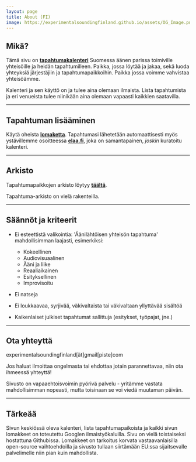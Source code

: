 ```yaml
---
layout: page
title: About (FI)
image: https://experimentalsoundingfinland.github.io/assets/OG_Image.png
---
```


## Mikä?

Tämä sivu on **[tapahtumakalenteri](index.md)** Suomessa äänen parissa toimiville yhteisöille ja heidän tapahtumilleen. Paikka, jossa löytää ja jakaa, sekä luoda yhteyksiä järjestäjiin ja tapahtumapaikkoihin. Paikka jossa voimme vahvistaa yhteisöämme.

Kalenteri ja sen käyttö on ja tulee aina olemaan ilmaista. Lista tapahtumista ja eri venueista tulee niinikään aina olemaan vapaasti kaikkien saatavilla.

---


## Tapahtuman lisääminen

Käytä oheista **[lomaketta](https://docs.google.com/forms/d/e/1FAIpQLSfcYN1pa6dtvuyDBI966XSAbfKovJqYlWR3f-Jx-0hVdj031Q/viewform)**. Tapahtumasi lähetetään automaattisesti myös ystävillemme osoitteessa **[elaa.fi](https://elaa.fi)**, joka on samantapainen, <i>joskin</i> kuratoitu kalenteri.

---

## Arkisto

Tapahtumapaikkojen arkisto löytyy **[täältä](venues.md)**.

Tapahtuma-arkisto on vielä rakenteilla.

---

## Säännöt ja kriteerit

- Ei esteettistä valikointia: 'Äänilähtöisen yhteisön tapahtuma' mahdollisimman laajasti, esimerkiksi:
  - Kokeellinen
  - Audiovisuaalinen
  - Ääni ja liike
  - Reaaliaikainen
  - Esityksellinen
  - Improvisoitu

- Ei natseja
- Ei loukkaavaa, syrjivää, väkivaltaista tai väkivaltaan yllyttävää sisältöä
- Kaikenlaiset julkiset tapahtumat sallittuja (esitykset, työpajat, jne.)

---

## Ota yhteyttä
experimentalsoundingfinland[ät]gmail[piste]com

Jos haluat ilmoittaa ongelmasta tai ehdottaa jotain parannettavaa, niin ota ihmeessä yhteyttä!

Sivusto on vapaaehtoisvoimin pyörivä palvelu - yritämme vastata mahdollisimman nopeasti, mutta toisinaan se voi viedä muutaman päivän.

---

## Tärkeää

Sivun keskiössä oleva kalenteri, lista tapahtumapaikoista ja kaikki sivun lomakkeet on toteutettu Googlen ilmaistyökaluilla. Sivu on vielä toistaiseksi hostattuna Githubissa. Lomakkeet on tarkoitus korvata vastaavanlaisilla open-source vaihtoehdoilla ja sivusto tullaan siirtämään EU:ssa sijaitsevalle palvelimelle niin pian kuin mahdollista.
